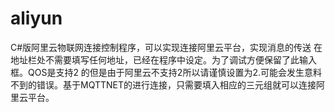 # aliyun
C#版阿里云物联网连接控制程序，可以实现连接阿里云平台，实现消息的传送 
在地址栏处不需要填写任何地址，已经在程序中设定。为了调试方便保留了此输入框。QOS是支持2 的但是由于阿里云不支持2所以请谨慎设置为2.可能会发生意料不到的错误。基于MQTTNET的进行连接，只需要填入相应的三元组就可以连接阿里云平台。
